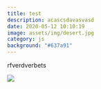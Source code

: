 ```yaml
---
title: test
description: acascsdavasvasd
date: 2020-05-12 10:10:19
image: assets/img/desert.jpg
category: js
background: "#637a91"
---
```

rfverdverbets



![](assets/img/wallpaperflare.com_wallpaper.jpg)